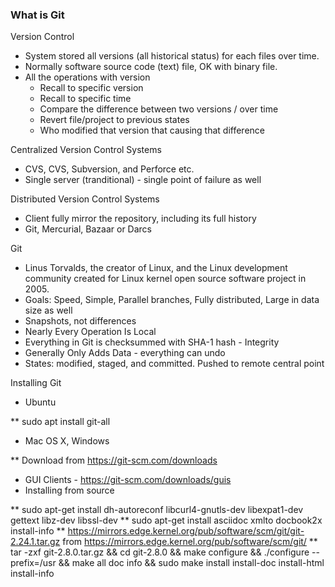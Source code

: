 ### What is Git

Version Control
* System stored all versions (all historical status) for each files over time.
* Normally software source code (text) file, OK with binary file.
* All the operations with version
   * Recall to specific version
   * Recall to specific time
   * Compare the difference between two versions / over time
   * Revert file/project to previous states
   * Who modified that version that causing that difference

Centralized Version Control Systems
* CVS, CVS, Subversion, and Perforce etc.
* Single server (tranditional) - single point of failure as well

Distributed Version Control Systems
* Client fully mirror the repository, including its full history
* Git, Mercurial, Bazaar or Darcs

Git
* Linus Torvalds, the creator of Linux, and the Linux development community created for Linux kernel open source software project in 2005.
* Goals: Speed, Simple, Parallel branches, Fully distributed, Large in data size as well
* Snapshots, not differences
* Nearly Every Operation Is Local
* Everything in Git is checksummed with SHA-1 hash - Integrity
* Generally Only Adds Data - everything can undo
* States: modified, staged, and committed. Pushed to remote central point

Installing Git
* Ubuntu

** sudo apt install git-all

* Mac OS X, Windows

** Download from https://git-scm.com/downloads

* GUI Clients - https://git-scm.com/downloads/guis
* Installing from source

** sudo apt-get install dh-autoreconf libcurl4-gnutls-dev libexpat1-dev gettext libz-dev libssl-dev
** sudo apt-get install asciidoc xmlto docbook2x install-info
** https://mirrors.edge.kernel.org/pub/software/scm/git/git-2.24.1.tar.gz from https://mirrors.edge.kernel.org/pub/software/scm/git/
** tar -zxf git-2.8.0.tar.gz && cd git-2.8.0 && make configure && ./configure --prefix=/usr && make all doc info && sudo make install install-doc install-html install-info
